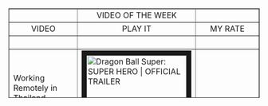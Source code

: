 <table style="border-collapse: collapse; width: 100%; height: 180px;" border="1">
<tbody>
<tr>
<td style="width: 33.3333%;">&nbsp;</td>
<td style="width: 33.1913%; text-align: center;">VIDEO OF THE WEEK</td>
<td style="width: 33.4753%;">&nbsp;</td>
</tr>
<tr>
<td style="width: 33.3333%; text-align: center;">VIDEO</td>
<td style="width: 33.1913%; text-align: center;">PLAY IT</td>
<td style="width: 33.4753%; text-align: center;">MY RATE</td>
</tr>
<tr style="height: 18px;">
<td style="width: 33.3333%; height: 18px;">&nbsp;</td>
<td style="width: 33.1913%; text-align: center; height: 18px;">&nbsp;</td>
<td style="width: 33.4753%; height: 18px;">&nbsp;</td>
</tr>
     
<tr style="height: 18px;">
<td style="width: 33.3333%; height: 18px;">Working Remotely in Thailand (Chiang Mai)</td>
<td style="width: 33.1913%; height: 18px;">
       <a 
        href="http://www.youtube.com/watch?feature=player_embedded&v=WGfnt0cMHPc" 
        target="_blank"><img src="http://img.youtube.com/vi/WGfnt0cMHPc/0.jpg" 
        alt="Dragon Ball Super: SUPER HERO | OFFICIAL TRAILER" width="200" height="150" border="10" />
      </a> 
</td>
<td style="width: 33.4753%; height: 18px;">&nbsp;</td>
</tr>
     
</tbody>
</table>
